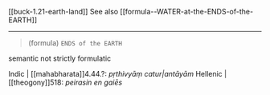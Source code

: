 [[buck-1.21-earth-land]]
See also [[formula--WATER-at-the-ENDS-of-the-EARTH]]

---

> (formula) `ENDS of the EARTH`


semantic not strictly formulatic

Indic | [[mahabharata]]4.44.?: *pṛthivyāṃ catur|antāyām*
Hellenic | [[theogony]]518: *peirasin en gaiēs*